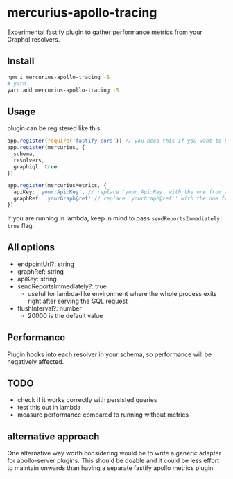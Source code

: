 # mercurius-apollo-tracing

Experimental fastify plugin to gather performance metrics from your Graphql resolvers.

## Install

```sh
npm i mercurius-apollo-tracing -S
# yarn
yarn add mercurius-apollo-tracing -S
```

## Usage

plugin can be registered like this:

```ts
app.register(require('fastify-cors')) // you need this if you want to be able to add the server to apollo studio and get introspection working in the modal for adding new graph
app.register(mercurius, {
  schema,
  resolvers,
  graphiql: true
})

app.register(mercuriusMetrics, {
  apiKey: 'your:Api:Key', // replace 'your:Api:Key' with the one from apollo studio
  graphRef: 'yourGraph@ref' // replace 'yourGraph@ref'' with the one from apollo studio
})
```

If you are running in lambda, keep in mind to pass `sendReportsImmediately: true` flag.

## All options

- endpointUrl?: string
- graphRef: string
- apiKey: string
- sendReportsImmediately?: true
  - useful for lambda-like environment where the whole process exits right after serving the GQL request
- flushInterval?: number
  - 20000 is the default value

## Performance

Plugin hooks into each resolver in your schema, so performance will be negatively affected.

## TODO

- check if it works correctly with persisted queries
- test this out in lambda
- measure performance compared to running without metrics

## alternative approach

One alternative way worth considering would be to write a generic adapter for apollo-server plugins.
This should be doable and it could be less effort to maintain onwards than having a separate fastify apollo metrics plugin.
